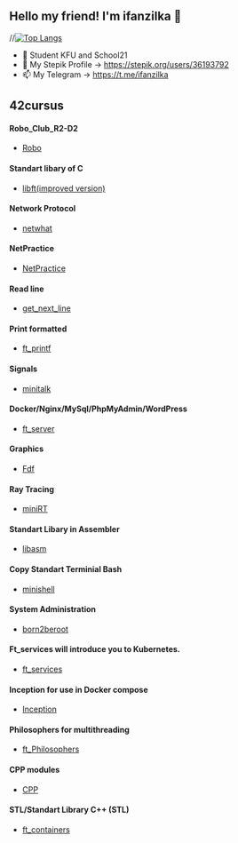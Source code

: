 ## Hello my friend! I'm ifanzilka 👋


	


//[![Top Langs](https://github-readme-stats.vercel.app/api/top-langs/?username=ifanzilka&layout=compact)](https://github.com/anuraghazra/github-readme-stats)

- 🔭 Student KFU and School21
- 🌱 My Stepik Profile -> https://stepik.org/users/36193792
- 📫 My Telegram -> https://t.me/ifanzilka


## 42cursus
#### Robo_Club_R2-D2
* [Robo](https://github.com/ifanzilka/Robo_R2-D2)
#### Standart libary of C 
 * [libft(improved version)](https://github.com/ifanzilka/libft)
#### Network Protocol
* [netwhat](https://github.com/ifanzilka/netwhat)
#### NetPractice
* [NetPractice](https://github.com/ifanzilka/NetPractice)	
#### Read line
* [get_next_line](https://github.com/ifanzilka/get_next_line)
#### Print formatted
* [ft_printf](https://github.com/ifanzilka/ft_printf)
	
#### Signals 
* [minitalk](https://github.com/ifanzilka/minitalk)	
#### Docker/Nginx/MySql/PhpMyAdmin/WordPress
* [ft_server](https://github.com/ifanzilka/ft_server)
	
#### Graphics
* [Fdf](https://github.com/ifanzilka/Fdf)	
	
#### Ray Tracing
* [miniRT](https://github.com/ifanzilka/miniRT)
#### Standart Libary in Assembler
* [libasm](https://github.com/ifanzilka/libasm)
#### Copy Standart Terminial Bash
* [minishell](https://github.com/ifanzilka/minishell)
#### System Administration
* [born2beroot](https://github.com/ifanzilka/Born2beroot)

#### Ft_services will introduce you to Kubernetes. 	
* [ft_services](https://github.com/ifanzilka/ft_services)
#### Inception for use in Docker compose
* [Inception](https://github.com/ifanzilka/Inception)

#### Philosophers for multithreading
* [ft_Philosophers](https://github.com/ifanzilka/Philosophers)
	
#### CPP modules
* [CPP](https://github.com/ifanzilka/CPP_Module)	

#### STL/Standart Library C++ (STL) 
* [ft_containers](https://github.com/ifanzilka/ft_containers-STL)
